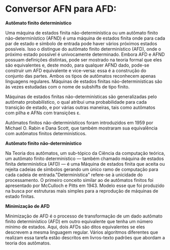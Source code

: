 # Conversor AFN para AFD:

**Autômato finito determinístico**

Uma máquina de estados finita não-determinística ou um autômato finito não-determinístico (AFND) é uma máquina de estados finita onde para cada par de estado e símbolo de entrada pode haver vários próximos estados possíveis. Isso o distingue do autômato finito determinístico (AFD), onde o próximo estado possível é univocamente determinado. Embora AFD e AFND possuam definições distintas, pode ser mostrado na teoria formal que eles são equivalentes e, deste modo, para qualquer AFND dado, pode-se construir um AFD equivalente e vice-versa: essa é a construção do conjunto das partes. Ambos os tipos de autômatos reconhecem apenas linguagens regulares. Máquinas de estados finitas não-determinísticas são às vezes estudadas com o nome de subshifts de tipo finito.

Máquinas de estados finitas não-determinísticas são generalizadas pelo autômato probabilístico, o qual atribui uma probabilidade para cada transição de estado, e por várias outras maneiras, tais como autômatos com pilha e AFNs com transições ε.

Autômatos finitos não-determinísticos foram introduzidos em 1959 por Michael O. Rabin e Dana Scott, que também mostraram sua equivalência com autômatos finitos determinísticos.

**Autômato finito não-determinístico**

Na Teoria dos autômatos, um sub-tópico da Ciência da computação teórica, um autômato finito determinístico — também chamado máquina de estados finita determinística (AFD) — é uma Máquina de estados finita que aceita ou rejeita cadeias de símbolos gerando um único ramo de computação para cada cadeia de entrada."Determinística" refere-se à unicidade do processamento. O primeiro conceito similar ao de autômatos finitos foi apresentado por McCulloch e Pitts em 1943. Modelo esse que foi produzido na busca por estruturas mais simples para a reprodução de máquinas de estado finitas.

**Minimização de AFD**

Minimização de AFD é o processo de transformação de um dado autômato finito determinístico (AFD) em outro equivalente que tenha um número mínimo de estados. Aqui, dois AFDs são ditos equivalentes se eles descrevem a mesma linguagem regular. Vários algoritmos diferentes que realizam essa tarefa estão descritos em livros-texto padrões que abordam a teoria dos autômatos.
